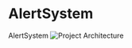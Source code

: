 # AlertSystem
AlertSystem
<img src="https://preview.ibb.co/mdwaO5/Capturar.png" alt="Project Architecture" border="0"></a>
